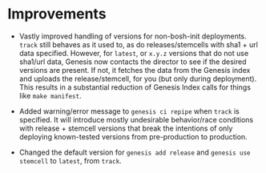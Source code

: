 # Improvements

- Vastly improved handling of versions for non-bosh-init deployments. `track` still behaves
  as it used to, as do releases/stemcells with sha1 + url data specified. However, for `latest`,
  or `x.y.z` versions that do not use sha1/url data, Genesis now contacts the director to see
  if the desired versions are present. If not, it fetches the data from the Genesis index and
  uploads the release/stemcell, for you (but only during deployment). This results in a substantial
  reduction of Genesis Index calls for things like `make manifest`.

- Added warning/error message to `genesis ci repipe` when `track` is specified. It will introduce
  mostly undesirable behavior/race conditions with release + stemcell versions that break the
  intentions of only deploying known-tested versions from pre-production to production.

- Changed the default version for `genesis add release` and `genesis use stemcell` to `latest`,
  from `track`.
